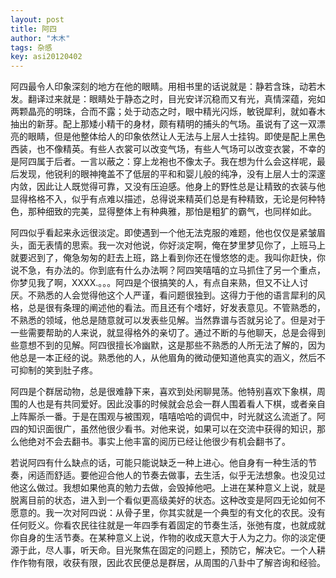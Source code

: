 ```yaml
---
layout: post
title: 阿四
author: "木木"
tags: 杂感
key: asi20120402
---
```


​	阿四最令人印象深刻的地方在他的眼睛。用相书里的话说就是：静若含珠，动若木发。翻译过来就是：眼睛处于静态之时，目光安详沉稳而又有光，真情深蕴，宛如两颗晶亮的明珠，合而不露；处于动态之时，眼中精光闪烁，敏锐犀利，就如春木抽出的新芽。<!--more-->配上那矮小精干的身材，颇有精明的捕头的气场。虽说有了这一双漂亮的眼睛，但是他整体给人的印象依然让人无法与上层人士挂钩。即使是配上黑色西装，也不像精英。有些人衣裳可以改变气场，有些人气场可以改变衣裳，不幸的是阿四属于后者。一言以蔽之：穿上龙袍也不像太子。我在想为什么会这样呢，最后发现，他锐利的眼神掩盖不了低层的平和和婴儿般的纯净，没有上层人士的深邃内敛，因此让人既觉得可靠，又没有压迫感。他身上的野性总是让精致的衣装与他显得格格不入，似乎有点难以描述，总得说来精英们总是有种精致，无论是何种特色，那种细致的完美，显得整体上有种典雅，那怕是粗犷的霸气，也同样如此。    

​	阿四似乎看起来永远很淡定。即使遇到一个他无法克服的难题，他也仅仅是紧皱眉头，面无表情的思索。我一次对他说，你好淡定啊，俺在梦里梦见你了，上班马上就要迟到了，俺急匆匆的赶去上班，路上看到你还在慢悠悠的走。我叫你赶快，你说不急，有办法的。你到底有什么办法啊？阿四笑嘻嘻的立马抓住了另一个重点，你梦见我了啊，XXXX.。。。阿四是个很搞笑的人，有点自来熟，但又不让人讨厌。不熟悉的人会觉得他这个人严谨，看问题很独到。这得力于他的语言犀利的风格，总是很有条理的阐述他的看法。而且还有个嗜好，好发表意见。不管熟悉的，不熟悉的领域，他总是随意就可以发表些见解。当然靠谱与否就另论了。但是对于一些需要帮助的人来说，就显得格外的亲切了。通过不断的与他聊天，总是会得到些意想不到的见解。阿四很擅长冷幽默，这是那些不熟悉的人所无法了解的，因为他总是一本正经的说。熟悉他的人，从他眉角的微动便知道他真实的涵义，然后不可抑制的笑到肚子疼。

​	阿四是个群居动物，总是很难静下来，喜欢到处闲聊晃荡。他特别喜欢下象棋，周围的人也是有共同爱好。因此没事的时候就会总会一群人围着看人下棋，或者亲自上阵厮杀一番。于是在围观与被围观，嘻嘻哈哈的调侃中，时光就这么流逝了。阿四的知识面很广，虽然他很少看书。对他来说，如果可以在交流中获得的知识，那么他绝对不会去翻书。事实上他丰富的阅历已经让他很少有机会翻书了。

​	若说阿四有什么缺点的话，可能只能说缺乏一种上进心。他自身有一种生活的节奏，闲适而舒适。要他迎合他人的节奏去做事，去生活，似乎无法想象。也没见过他这么做过。我想如果他真的勉力去做，会毁掉他吧。上进在某种意义上说，就是脱离目前的状态，进入到一个看似更高级美好的状态。这种改变是阿四无论如何不愿意的。我一次对阿四说：从骨子里，你其实就是一个典型的有文化的农民。没有任何贬义。你看农民往往就是一年四季有着固定的节奏生活，张弛有度，也就成就你自身的生活节奏。在某种意义上说，作物的收成天意大于人为之力。你的淡定便源于此，尽人事，听天命。目光聚焦在固定的问题上，预防它，解决它。一个人耕作作物有限，收获有限，因此农民便总是群居，从周围的八卦中了解咨询和经验。